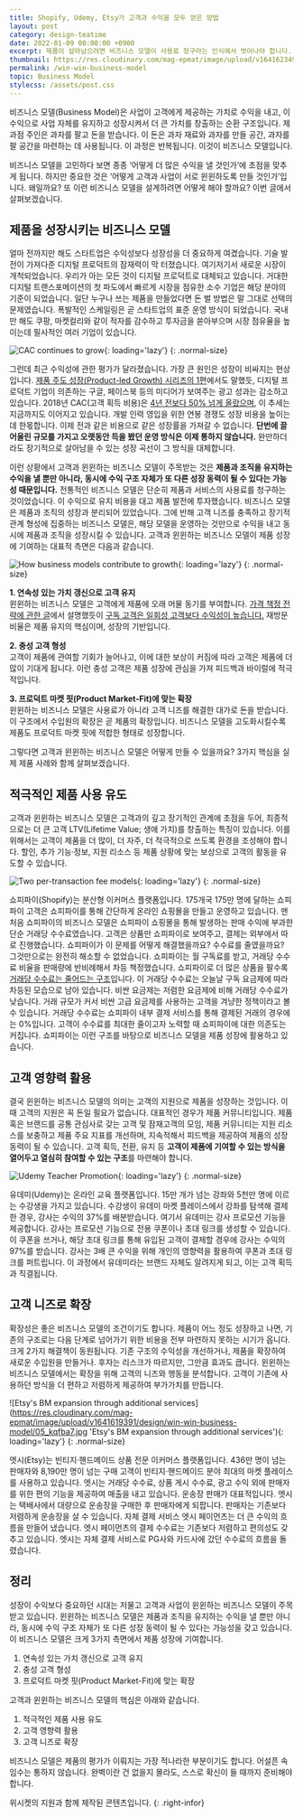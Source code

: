 ```yaml
---
title: Shopify, Udemy, Etsy가 고객과 수익을 모두 얻은 방법
layout: post
category: design-teatime
date: 2022-01-09 00:00:00 +0900
excerpt: 제품이 살아남으려면 비즈니스 모델이 사용료 청구라는 인식에서 벗어나야 합니다. 고객과 윈윈하는 비즈니스 모델의 3가지 조건을 살펴봅니다.
thumbnail: https://res.cloudinary.com/mag-epmat/image/upload/v1641623493/design/win-win-business-model/00_xswbs8.jpg
permalink: /win-win-business-model
topic: Business Model
stylecss: /assets/post.css
---
```


비즈니스 모델(Business Model)은 사업이 고객에게 제공하는 가치로 수익을 내고, 이 수익으로 사업 자체를 유지하고 성장시켜서 더 큰 가치를 창출하는 순환 구조입니다. 제과점 주인은 과자를 팔고 돈을 받습니다. 이 돈은 과자 재료와 과자를 만들 공간, 과자를 팔 공간을 마련하는 데 사용됩니다. 이 과정은 반복됩니다. 이것이 비즈니스 모델입니다.

비즈니스 모델을 고민하다 보면 종종 ‘어떻게 더 많은 수익을 낼 것인가’에 초점을 맞추게 됩니다. 하지만 중요한 것은 ‘어떻게 고객과 사업이 서로 윈윈하도록 만들 것인가’입니다. 왜일까요? 또 이런 비즈니스 모델을 설계하려면 어떻게 해야 할까요? 이번 글에서 살펴보겠습니다.

## 제품을 성장시키는 비즈니스 모델

얼마 전까지만 해도 스타트업은 수익성보다 성장성을 더 중요하게 여겼습니다. 기술 발전이 가져다준 디지털 프로덕트의 잠재력이 막 터졌습니다. 여기저기서 새로운 시장이 개척되었습니다. 우리가 아는 모든 것이 디지털 프로덕트로 대체되고 있습니다. 거대한 디지털 트랜스포메이션의 첫 파도에서 빠르게 시장을 점유한 소수 기업은 해당 분야의 기준이 되었습니다. 일단 누구나 쓰는 제품을 만들었다면 돈 벌 방법은 말 그대로 선택의 문제였습니다. 폭발적인 스케일링은 곧 스타트업의 표준 운영 방식이 되었습니다. 국내만 해도 쿠팡, 마켓컬리와 같이 적자를 감수하고 투자금을 쏟아부으며 시장 점유율을 높이는데 필사적인 여러 기업이 있습니다.

![CAC continues to grow](https://res.cloudinary.com/mag-epmat/image/upload/v1641619391/design/win-win-business-model/01_xwjsfv.jpg 'CAC continues to grow'){: loading='lazy'}
{: .normal-size}

그런데 최근 수익성에 관한 평가가 달라졌습니다. 가장 큰 원인은 성장이 비싸지는 현상입니다. <a title='매거진 입맛 - 알아서 팔리는 제품을 만드는 제품 주도 성장(Product-led Growth) 방법론' href='/introduce-product-led-growth' target='_blank' rel='noopener'>제품 주도 성장(Product-led Growth) 시리즈의 1편</a>에서도 말했듯, 디지털 프로덕트 기업이 의존하는 구글, 페이스북 등의 미디어가 보여주는 광고 성과는 감소하고 있습니다. 2018년 CAC(고객 획득 비용)은 <a title='Patrick Campbell(ProfitWell), 2018 - The SaaS Freemium Model: Great for Acquisition, Not for Revenue' href='https://www.profitwell.com/recur/all/state-of-freemium?refer=mag_epmat' target='_blank' rel='noopener'>4년 전보다 50% 넘게 올랐으며</a>, 이 추세는 지금까지도 이어지고 있습니다. 개발 인력 영입을 위한 연봉 경쟁도 성장 비용을 높이는데 한몫합니다. 이제 전과 같은 비용으로 같은 성장률을 가져갈 수 없습니다. **단번에 끌어올린 규모를 가지고 오랫동안 득을 봤던 운영 방식은 이제 통하지 않습니다.** 완만하더라도 장기적으로 살아남을 수 있는 성장 곡선이 그 방식을 대체합니다.

이런 상황에서 고객과 윈윈하는 비즈니스 모델이 주목받는 것은 **제품과 조직을 유지하는 수익을 낼 뿐만 아니라, 동시에 수익 구조 자체가 또 다른 성장 동력이 될 수 있다는 가능성 때문입니다.** 전통적인 비즈니스 모델은 단순히 제품과 서비스의 사용료를 청구하는 것이었습니다. 이 수익으로 유지 비용을 대고 제품 발전에 투자했습니다. 비즈니스 모델은 제품과 조직의 성장과 분리되어 있었습니다. 그에 반해 고객 니즈를 충족하고 장기적 관계 형성에 집중하는 비즈니스 모델은, 해당 모델을 운영하는 것만으로 수익을 내고 동시에 제품과 조직을 성장시킬 수 있습니다. 고객과 윈윈하는 비즈니스 모델이 제품 성장에 기여하는 대표적 측면은 다음과 같습니다.

![How business models contribute to growth](https://res.cloudinary.com/mag-epmat/image/upload/v1641619392/design/win-win-business-model/02_f2rdid.jpg 'How business models contribute to growth'){: loading='lazy'}
{: .normal-size}

**1. 연속성 있는 가치 갱신으로 고객 유지**  
윈윈하는 비즈니스 모델은 고객에게 제품에 오래 머물 동기를 부여합니다. <a title='매거진 입맛 - 결국 가격이 모든 것을 결정한다. 5가지 구독 서비스 가격 책정 전략' href='/pricing-strategies' target='_blank' rel='noopener'>가격 책정 전략에 관한 글</a>에서 설명했듯이 <a title='Erin Dorshorst(Salesforce), 2020 - A Subscription Service can Increase Your Bottom Line' href='https://www.salesforce.com/blog/grow-commerce-subscription-service/?refer=mag_epmat' target='_blank' rel='noopener'>구독 고객은 일회성 고객보다 수익성이 높습니다.</a> 재방문 비율은 제품 유지의 핵심이며, 성장의 기반입니다.

**2. 충성 고객 형성**  
고객이 제품에 관여할 기회가 늘어나고, 이에 대한 보상이 커짐에 따라 고객은 제품에 더 많이 기대게 됩니다. 이런 충성 고객은 제품 성장에 관심을 가져 피드백과 바이럴에 적극적입니다.

**3. 프로덕트 마켓 핏(Product Market-Fit)에 맞는 확장**  
윈윈하는 비즈니스 모델은 사용료가 아니라 고객 니즈를 해결한 대가로 돈을 받습니다. 이 구조에서 수입원의 확장은 곧 제품의 확장입니다. 비즈니스 모델을 고도화시킬수록 제품도 프로덕트 마켓 핏에 적합한 형태로 성장합니다.

그렇다면 고객과 윈윈하는 비즈니스 모델은 어떻게 만들 수 있을까요? 3가지 핵심을 실제 제품 사례와 함께 살펴보겠습니다.

## 적극적인 제품 사용 유도

고객과 윈윈하는 비즈니스 모델은 고객과의 깊고 장기적인 관계에 초점을 두어, 최종적으로는 더 큰 고객 LTV(Lifetime Value; 생애 가치)를 창출하는 특징이 있습니다. 이를 위해서는 고객이 제품을 더 많이, 더 자주, 더 적극적으로 쓰도록 환경을 조성해야 합니다. 할인, 추가 기능·정보, 지원 리소스 등 제품 상황에 맞는 보상으로 고객의 활동을 유도할 수 있습니다.

![Two per-transaction fee models](https://res.cloudinary.com/mag-epmat/image/upload/v1641619391/design/win-win-business-model/03_gpx5tt.jpg 'Two per-transaction fee models'){: loading='lazy'}
{: .normal-size}

쇼피파이(Shopify)는 분산형 이커머스 플랫폼입니다. 175개국 175만 명에 달하는 쇼피파이 고객은 쇼피파이를 통해 간단하게 온라인 쇼핑몰을 만들고 운영하고 있습니다. 맨 처음 쇼피파이의 비즈니스 모델은 쇼피파이 쇼핑몰을 통해 발생하는 판매 수익에 부과한 단순 거래당 수수료였습니다. 고객은 상품만 쇼피파이로 보여주고, 결제는 외부에서 따로 진행했습니다. 쇼피파이가 이 문제를 어떻게 해결했을까요? 수수료를 줄였을까요? 그것만으로는 완전히 해소할 수 없었습니다. 쇼피파이는 월 구독료를 받고, 거래당 수수료 비율을 판매량에 반비례해서 차등 책정했습니다. 쇼피파이로 더 많은 상품을 팔수록 <a title='Chris Hladczuk(Threads by Chris Hlad), 2021 - 🏂 Snowboards to $160 billion biz' href='https://www.getrevue.co/profile/chrishlad/issues/snowboards-to-160-billion-biz-783990?refer=mag_epmat' target='_blank' rel='noopener'>거래당 수수료는 줄어드는 구조</a>입니다. 이 거래당 수수료는 오늘날 구독 요금제에 따라 차등된 모습으로 남아 있습니다. 비싼 요금제는 저렴한 요금제에 비해 거래당 수수료가 낮습니다. 거래 규모가 커서 비싼 고급 요금제를 사용하는 고객을 겨냥한 정책이라고 볼 수 있습니다. 거래당 수수료는 쇼피파이 내부 결제 서비스를 통해 결제된 거래의 경우에는 0%입니다. 고객이 수수료를 최대한 줄이고자 노력할 때 쇼피파이에 대한 의존도는 커집니다. 쇼피파이는 이런 구조를 바탕으로 비즈니스 모델을 제품 성장에 활용하고 있습니다.

## 고객 영향력 활용

결국 윈윈하는 비즈니스 모델의 의미는 고객의 지원으로 제품을 성장하는 것입니다. 이때 고객의 지원은 꼭 돈일 필요가 없습니다. 대표적인 경우가 제품 커뮤니티입니다. 제품 혹은 브랜드를 공통 관심사로 갖는 고객 및 잠재고객의 모임, 제품 커뮤니티는 지원 리소스를 보충하고 제품 주요 지표를 개선하며, 지속적해서 피드백을 제공하여 제품의 성장 동력이 될 수 있습니다. 고객 획득, 전환, 유지 등 **고객이 제품에 기여할 수 있는 방식을 열어두고 열심히 참여할 수 있는 구조**를 마련해야 합니다.

![Udemy Teacher Promotion](https://res.cloudinary.com/mag-epmat/image/upload/v1641619391/design/win-win-business-model/04_qjqumc.jpg 'Udemy Teacher Promotion'){: loading='lazy'}
{: .normal-size}

유데미(Udemy)는 온라인 교육 플랫폼입니다. 15만 개가 넘는 강좌와 5천만 명에 이르는 수강생을 가지고 있습니다. 수강생이 유데미 마켓 플레이스에서 강좌를 탐색해 결제한 경우, 강사는 수익의 37%를 배분받습니다. 여기서 유데미는 강사 프로모션 기능을 제공합니다. 강사는 프로모션 기능으로 전용 쿠폰이나 초대 링크를 생성할 수 있습니다. 이 쿠폰을 쓰거나, 해당 초대 링크를 통해 유입된 고객이 결제할 경우에 강사는 수익의 97%를 받습니다. 강사는 3배 큰 수익을 위해 개인의 영향력을 활용하여 쿠폰과 초대 링크를 퍼트립니다. 이 과정에서 유데미라는 브랜드 자체도 알려지게 되고, 이는 고객 획득과 직결됩니다.

## 고객 니즈로 확장

확장성은 좋은 비즈니스 모델의 조건이기도 합니다. 제품이 어느 정도 성장하고 나면, 기존의 구조로는 다음 단계로 넘어가기 위한 비용을 전부 마련하지 못하는 시기가 옵니다. 크게 2가지 해결책이 동원됩니다. 기존 구조의 수익성을 개선하거나, 제품을 확장하여 새로운 수입원을 만들거나. 후자는 리스크가 따르지만, 그만큼 효과도 큽니다. 윈윈하는 비즈니스 모델에서는 확장을 위해 고객의 니즈와 행동을 분석합니다. 고객이 기존에 사용하던 방식을 더 편하고 저렴하게 제공하여 부가가치를 만듭니다.

![Etsy's BM expansion through additional services](https://res.cloudinary.com/mag-epmat/image/upload/v1641619391/design/win-win-business-model/05_kqfba7.jpg 'Etsy's BM expansion through additional services'){: loading='lazy'}
{: .normal-size}

엣시(Etsy)는 빈티지·핸드메이드 상품 전문 이커머스 플랫폼입니다. 436만 명이 넘는 판매자와 8,190만 명이 넘는 구매 고객이 빈티지·핸드메이드 분야 최대의 마켓 플레이스를 사용하고 있습니다. 엣시는 거래당 수수료, 상품 게시 수수료, 광고 수익 외에 판매자를 위한 편의 기능을 제공하여 매출을 내고 있습니다. 운송장 판매가 대표적입니다. 엣시는 택배사에서 대량으로 운송장을 구매한 후 판매자에게 되팝니다. 판매자는 기존보다 저렴하게 운송장을 살 수 있습니다. 자체 결제 서비스 엣시 페이먼츠는 더 큰 수익의 흐름을 만들어 냈습니다. 엣시 페이먼츠의 결제 수수료는 기존보다 저렴하고 편의성도 갖추고 있습니다. 엣시는 자체 결제 서비스로 PG사와 카드사에 갔던 수수료의 흐름을 돌렸습니다.

## 정리

성장이 수익보다 중요하던 시대는 저물고 고객과 사업이 윈윈하는 비즈니스 모델이 주목받고 있습니다. 윈윈하는 비즈니스 모델은 제품과 조직을 유지하는 수익을 낼 뿐만 아니라, 동시에 수익 구조 자체가 또 다른 성장 동력이 될 수 있다는 가능성을 갖고 있습니다. 이 비즈니스 모델은 크게 3가지 측면에서 제품 성장에 기여합니다.

1. 연속성 있는 가치 갱신으로 고객 유지
2. 충성 고객 형성
3. 프로덕트 마켓 핏(Product Market-Fit)에 맞는 확장

고객과 윈윈하는 비즈니스 모델의 핵심은 아래와 같습니다.

1. 적극적인 제품 사용 유도
2. 고객 영향력 활용
3. 고객 니즈로 확장

비즈니스 모델은 제품의 평가가 이뤄지는 가장 적나라한 부분이기도 합니다. 어설픈 속임수는 통하지 않습니다. 완벽이란 건 없을지 몰라도, 스스로 확신이 들 때까지 준비해야 합니다.

위시켓의 지원과 함께 제작된 콘텐츠입니다.
{: .right-infor}